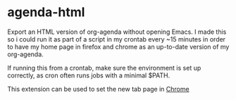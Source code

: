 # agenda-html

Export an HTML version of org-agenda without opening Emacs. I made this so i could run it as part of a script in my crontab every ~15 minutes in order to have my home page in firefox and chrome as an up-to-date version of my org-agenda.

If running this from a crontab, make sure the environment is set up correctly, as cron often runs jobs with a minimal $PATH.

This extension can be used to set the new tab page in [Chrome](https://chrome.google.com/webstore/detail/custom-new-tab-url/mmjbdbjnoablegbkcklggeknkfcjkjia)
